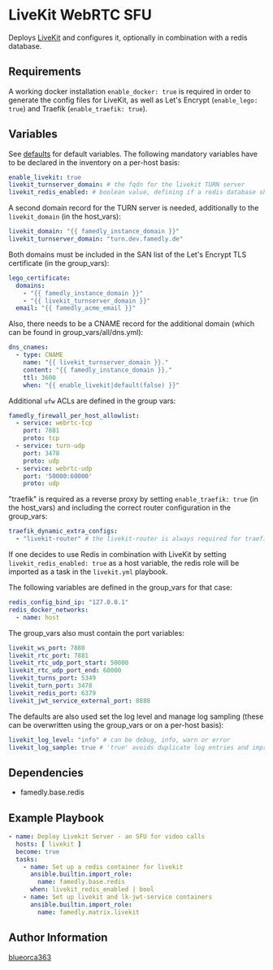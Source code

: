 # LiveKit WebRTC SFU

Deploys [LiveKit](https://docs.livekit.io/home/self-hosting/vm) and configures it, 
optionally in combination with a redis database.

## Requirements

A working docker installation `enable_docker: true` is required in order to generate 
the config files for LiveKit, as well as Let's Encrypt (`enable_lego: true`) and Traefik 
(`enable_traefik: true`).

## Variables

See [defaults](defaults/main.yml) for default variables.
The following mandatory variables have to be declared in the inventory on a per-host basis:

```yaml
enable_livekit: true
livekit_turnserver_domain: # the fqdn for the livekit TURN server
livekit_redis_enabled: # boolean value, defining if a redis database shall be created for livekit
```

A second domain record for the TURN server is needed, 
additionally to the `livekit_domain` (in the host_vars):

```yaml
livekit_domain: "{{ famedly_instance_domain }}"
livekit_turnserver_domain: "turn.dev.famedly.de"
```

Both domains must be included in the SAN list of the Let's Encrypt TLS
certificate (in the group_vars):

```yaml
lego_certificate:
  domains:
    - "{{ famedly_instance_domain }}"
    - "{{ livekit_turnserver_domain }}"
  email: "{{ famedly_acme_email }}"
```

Also, there needs to be a CNAME record for the additional 
domain (which can be found in group_vars/all/dns.yml):

```yaml
dns_cnames:
  - type: CNAME
    name: "{{ livekit_turnserver_domain }}."
    content: "{{ famedly_instance_domain }}."
    ttl: 3600
    when: "{{ enable_livekit|default(false) }}"
```

Additional `ufw` ACLs are defined in the group vars:

```yaml
famedly_firewall_per_host_allowlist:
  - service: webrtc-tcp
    port: 7881
    proto: tcp
  - service: turn-udp
    port: 3478
    proto: udp
  - service: webrtc-udp
    port: '50000:60000'
    proto: udp
```

"traefik" is required as a reverse proxy by setting `enable_traefik: true` (in the host_vars)
and including the correct router configuration in the group_vars:

```yaml
traefik_dynamic_extra_configs:
  - "livekit-router" # the livekit-router is always required for traefik to work properly
```

If one decides to use Redis in combination with LiveKit by setting `livekit_redis_enabled: true` as 
a host variable, the redis role will be imported as a task in the `livekit.yml` playbook.

The following variables are defined in the group_vars for that case:

```yaml
redis_config_bind_ip: "127.0.0.1"
redis_docker_networks:
  - name: host
```

The group_vars also must contain the port variables:

```yaml
livekit_ws_port: 7880
livekit_rtc_port: 7881
livekit_rtc_udp_port_start: 50000
livekit_rtc_udp_port_end: 60000
livekit_turns_port: 5349
livekit_turn_port: 3478
livekit_redis_port: 6379
livekit_jwt_service_external_port: 8888
```

The defaults are also used set the log level and manage log sampling (these can 
be overwritten using the group_vars or on a per-host basis):

```yaml
livekit_log_level: "info" # can be debug, info, warn or error
livekit_log_sample: true # 'true' avoids duplicate log entries and improves performance: https://github.com/uber-go/zap/blob/master/FAQ.md#why-sample-application-logs
```

## Dependencies

- famedly.base.redis

## Example Playbook

```yaml
- name: Deploy Livekit Server - an SFU for video calls
  hosts: [ livekit ]
  become: true
  tasks:
    - name: Set up a redis container for livekit
      ansible.builtin.import_role:
        name: famedly.base.redis
      when: livekit_redis_enabled | bool
    - name: Set up livekit and lk-jwt-service containers
      ansible.builtin.import_role:
        name: famedly.matrix.livekit
```

Author Information
------------------

[blueorca363](https://github.com/blueorca363)
